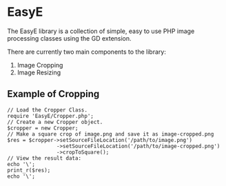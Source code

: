 EasyE
============

The EasyE library is a collection of simple, easy to use PHP image processing classes using the GD extension.

There are currently two main components to the library:

1.  Image Cropping
2.  Image Resizing

Example of Cropping
-------------------------
<pre><code>// Load the Cropper Class.
require 'EasyE/Cropper.php';
// Create a new Cropper object.
$cropper = new Cropper;
// Make a square crop of image.png and save it as image-cropped.png
$res = $cropper->setSourceFileLocation('/path/to/image.png')
                ->setSourceFileLocation('/path/to/image-cropped.png')
                ->cropToSquare();                
// View the result data:
echo '\<pre\>';
print_r($res);
echo '\</pre\>';</pre></code>
